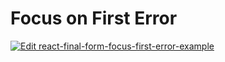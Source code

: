 # Focus on First Error

[![Edit react-final-form-focus-first-error-example](https://codesandbox.io/static/img/play-codesandbox.svg)](https://codesandbox.io/s/6174kqr403)
